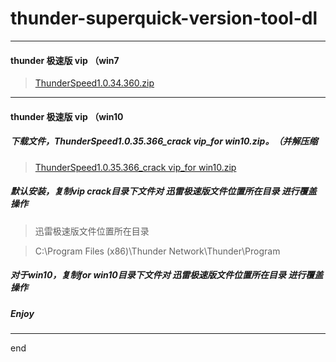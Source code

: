 # thunder-superquick-version-tool-dl

---

#### thunder 极速版 vip （win7

> [ThunderSpeed1.0.34.360.zip](https://github.com/dzet-tool-for-quick/thunder-superquick-version-tool-dl/raw/master/file/ThunderSpeed1.0.34.360.zip)

---

#### thunder 极速版 vip （win10

##### 下载文件，ThunderSpeed1.0.35.366_crack vip_for win10.zip。（并解压缩

> [ThunderSpeed1.0.35.366_crack vip_for win10.zip](https://github.com/haomengjie/thunder-superquick-version-tool-dl/raw/master/file/ThunderSpeed1.0.35.366_crack%20vip_for%20win10.zip)

##### 默认安装，复制vip crack目录下文件对 迅雷极速版文件位置所在目录 进行覆盖 操作


> 迅雷极速版文件位置所在目录

> C:\Program Files (x86)\Thunder Network\Thunder\Program

##### 对于win10，复制for win10目录下文件对 迅雷极速版文件位置所在目录 进行覆盖 操作


##### Enjoy

---

end
